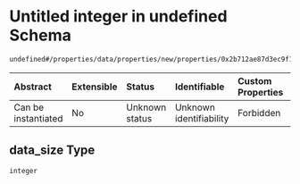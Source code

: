 # Untitled integer in undefined Schema

```txt
undefined#/properties/data/properties/new/properties/0x2b712ae87d3ec9f15fe9313e408c0897eb4498182e14fcb4b395748cc45a2153/properties/data_size
```



| Abstract            | Extensible | Status         | Identifiable            | Custom Properties | Additional Properties | Access Restrictions | Defined In                                                                            |
| :------------------ | :--------- | :------------- | :---------------------- | :---------------- | :-------------------- | :------------------ | :------------------------------------------------------------------------------------ |
| Can be instantiated | No         | Unknown status | Unknown identifiability | Forbidden         | Allowed               | none                | [pool\_summary.schema.json\*](../out/pool_summary.schema.json "open original schema") |

## data\_size Type

`integer`
